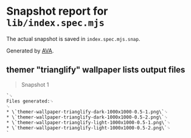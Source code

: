 # Snapshot report for `lib/index.spec.mjs`

The actual snapshot is saved in `index.spec.mjs.snap`.

Generated by [AVA](https://avajs.dev).

## themer "trianglify" wallpaper lists output files

> Snapshot 1

    `␊
    Files generated:␊
    ␊
    * \`themer-wallpaper-trianglify-dark-1000x1000-0.5-1.png\`␊
    * \`themer-wallpaper-trianglify-dark-1000x1000-0.5-2.png\`␊
    * \`themer-wallpaper-trianglify-light-1000x1000-0.5-1.png\`␊
    * \`themer-wallpaper-trianglify-light-1000x1000-0.5-2.png\`␊
    `
